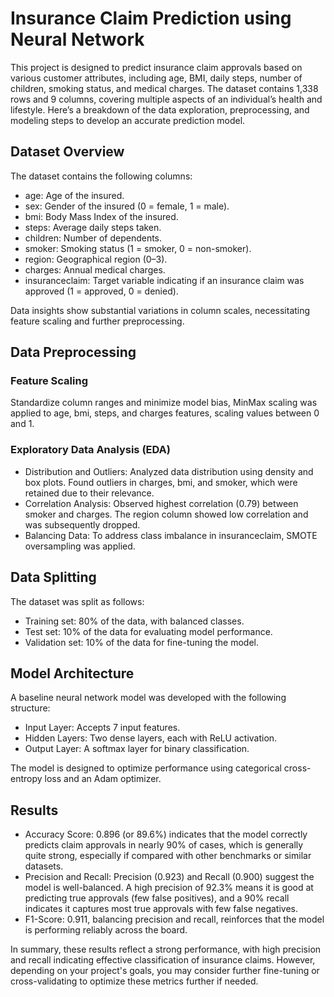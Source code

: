 # Insurance Claim Prediction using Neural Network
This project is designed to predict insurance claim approvals based on various customer attributes, including age, BMI, daily steps, number of children, smoking status, and medical charges. 
The dataset contains 1,338 rows and 9 columns, covering multiple aspects of an individual’s health and lifestyle. 
Here’s a breakdown of the data exploration, preprocessing, and modeling steps to develop an accurate prediction model.

## Dataset Overview
The dataset contains the following columns:
- age: Age of the insured.
- sex: Gender of the insured (0 = female, 1 = male).
- bmi: Body Mass Index of the insured.
- steps: Average daily steps taken.
- children: Number of dependents.
- smoker: Smoking status (1 = smoker, 0 = non-smoker).
- region: Geographical region (0–3).
- charges: Annual medical charges.
- insuranceclaim: Target variable indicating if an insurance claim was approved (1 = approved, 0 = denied).

Data insights show substantial variations in column scales, necessitating feature scaling and further preprocessing.

## Data Preprocessing
### Feature Scaling 

Standardize column ranges and minimize model bias, MinMax scaling was applied to age, bmi, steps, and charges features, scaling values between 0 and 1.

### Exploratory Data Analysis (EDA)

- Distribution and Outliers: Analyzed data distribution using density and box plots. Found outliers in charges, bmi, and smoker, which were retained due to their relevance.
- Correlation Analysis: Observed highest correlation (0.79) between smoker and charges. The region column showed low correlation and was subsequently dropped.
- Balancing Data: To address class imbalance in insuranceclaim, SMOTE oversampling was applied.

## Data Splitting
The dataset was split as follows:
- Training set: 80% of the data, with balanced classes.
- Test set: 10% of the data for evaluating model performance.
- Validation set: 10% of the data for fine-tuning the model.

## Model Architecture
A baseline neural network model was developed with the following structure:
- Input Layer: Accepts 7 input features.
- Hidden Layers: Two dense layers, each with ReLU activation.
- Output Layer: A softmax layer for binary classification.

The model is designed to optimize performance using categorical cross-entropy loss and an Adam optimizer.

## Results
- Accuracy Score: 0.896 (or 89.6%) indicates that the model correctly predicts claim approvals in nearly 90% of cases, which is generally quite strong, especially if compared with other benchmarks or similar datasets.
- Precision and Recall: Precision (0.923) and Recall (0.900) suggest the model is well-balanced. A high precision of 92.3% means it is good at predicting true approvals (few false positives), and a 90% recall indicates it captures most true approvals with few false negatives.
- F1-Score: 0.911, balancing precision and recall, reinforces that the model is performing reliably across the board.

In summary, these results reflect a strong performance, with high precision and recall indicating effective classification of insurance claims. However, depending on your project's goals, you may consider further fine-tuning or cross-validating to optimize these metrics further if needed.
